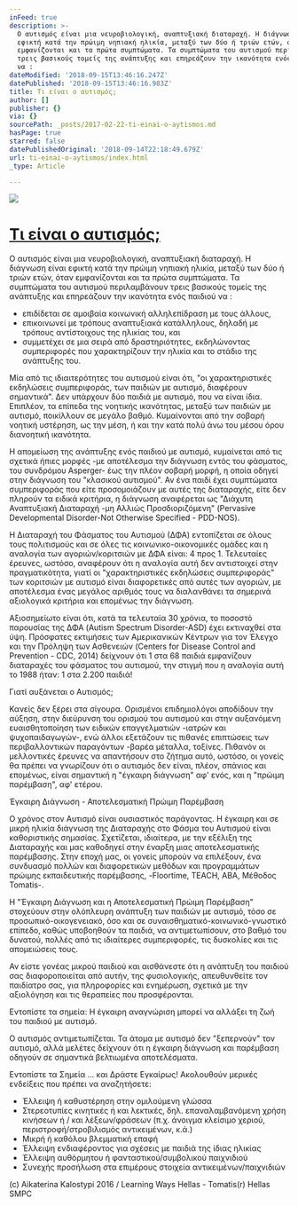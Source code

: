 ```yaml
---
inFeed: true
description: >-
  Ο αυτισμός είναι μια νευροβιολογική, αναπτυξιακή διαταραχή. Η διάγνωση είναι
  εφικτή κατά την πρώιμη νηπιακή ηλικία, μεταξύ των δύο ή τριών ετών, όταν
  εμφανίζονται και τα πρώτα συμπτώματα. Τα συμπτώματα του αυτισμού περιλαμβάνουν
  τρεις βασικούς τομείς της ανάπτυξης και επηρεάζουν την ικανότητα ενός παιδιού
  να :
dateModified: '2018-09-15T13:46:16.247Z'
datePublished: '2018-09-15T13:46:16.983Z'
title: Τι είναι ο αυτισμός;
author: []
publisher: {}
via: {}
sourcePath: _posts/2017-02-22-ti-einai-o-aytismos.md
hasPage: true
starred: false
datePublishedOriginal: '2018-09-14T22:18:49.679Z'
url: ti-einai-o-aytismos/index.html
_type: Article

---
```

![](https://the-grid-user-content.s3-us-west-2.amazonaws.com/e95516e5-741c-4314-8c18-86b4f600686c.jpg)

# [Τι είναι ο αυτισμός;][0]

Ο αυτισμός είναι μια νευροβιολογική, αναπτυξιακή διαταραχή. Η διάγνωση είναι εφικτή κατά την πρώιμη νηπιακή ηλικία, μεταξύ των δύο ή τριών ετών, όταν εμφανίζονται και τα πρώτα συμπτώματα. Τα συμπτώματα του αυτισμού περιλαμβάνουν τρεις βασικούς τομείς της ανάπτυξης και επηρεάζουν την ικανότητα ενός παιδιού να :

* επιδίδεται σε αμοιβαία κοινωνική αλληλεπίδραση με τους άλλους,
* επικοινωνεί με τρόπους αναπτυξιακά κατάλληλους, δηλαδή με τρόπους αντίστοιχους της ηλικίας του, και
* συμμετέχει σε μια σειρά από δραστηριότητες, εκδηλώνοντας συμπεριφορές που χαρακτηρίζουν την ηλικία και το στάδιο της ανάπτυξης του.

Μία από τις ιδιαιτερότητες του αυτισμού είναι ότι, "οι χαρακτηριστικές εκδηλώσεις συμπεριφοράς, των παιδιών με αυτισμό, διαφέρουν σημαντικά". Δεν υπάρχουν δύο παιδιά με αυτισμό, που να είναι ίδια. Επιπλέον, τα επίπεδα της νοητικής ικανότητας, μεταξύ των παιδιών με αυτισμό, ποικίλλουν σε μεγάλο βαθμό. Κυμαίνονται από την σοβαρή νοητική υστέρηση, ως την μέση, ή και την κατά πολύ άνω του μέσου όρου διανοητική ικανότητα.

Η απομείωση της ανάπτυξης ενός παιδιού με αυτισμό, κυμαίνεται από τις σχετικά ήπιες μορφές -με αποτέλεσμα την διάγνωση εντός του φάσματος, του συνδρόμου Asperger- έως την πλέον σοβαρή μορφή, η οποία οδηγεί στην διάγνωση του "κλασικού αυτισμού". Αν ένα παιδί έχει συμπτώματα συμπεριφοράς που είτε προσομοιάζουν με αυτές της διαταραχής, είτε δεν πληρούν τα ειδικά κριτήρια, η διάγνωση αναφέρεται ως "Διάχυτη Αναπτυξιακή Διαταραχή -μη Αλλιώς Προσδιοριζόμενη" (Pervasive Developmental Disorder-Not Otherwise Specified - PDD-NOS).

Η Διαταραχή του Φάσματος του Αυτισμού (ΔΦΑ) εντοπίζεται σε όλους τους πολιτισμούς και σε όλες τις κοινωνικο-οικονομικές ομάδες και η αναλογία των αγοριών/κοριτσιών με ΔΦΑ είναι: 4 προς 1\. Τελευταίες έρευνες, ωστόσο, αναφέρουν ότι η αναλογία αυτή δεν αντιστοιχεί στην πραγματικότητα, γιατί οι "χαρακτηριστικές εκδηλώσεις συμπεριφοράς" των κοριτσιών με αυτισμό είναι διαφορετικές από αυτές των αγοριών, με αποτέλεσμα ένας μεγάλος αριθμός τους να διαλανθάνει τα σημερινά αξιολογικά κριτήρια και επομένως την διάγνωση.

Αξιοσημείωτο είναι ότι, κατά τα τελευταία 30 χρόνια, το ποσοστό παρουσίας της ΔΦΑ (Autism Spectrum Disorder-ASD) έχει εκτιναχθεί στα ύψη. Πρόσφατες εκτιμήσεις των Αμερικανικών Κέντρων για τον Έλεγχο και την Πρόληψη των Ασθενειών (Centers for Disease Control and Prevention - CDC, 2014) δείχνουν ότι 1 στα 68 παιδιά εμφανίζουν διαταραχές του φάσματος του αυτισμού, την στιγμή που η αναλογία αυτή το 1988 ήταν: 1 στα 2.200 παιδιά!

Γιατί αυξάνεται ο Αυτισμός;

Κανείς δεν ξέρει στα σίγουρα. Ορισμένοι επιδημιολόγοι αποδίδουν την αύξηση, στην διεύρυνση του ορισμού του αυτισμού και στην αυξανόμενη ευαισθητοποίηση των ειδικών επαγγελματιών -ιατρών και ψυχοπαιδαγωγών-, ενώ άλλοι εξετάζουν τις πιθανές επιπτώσεις των περιβαλλοντικών παραγόντων -βαρέα μέταλλα, τοξίνες. Πιθανόν οι μελλοντικές έρευνες να απαντήσουν στο ζήτημα αυτό, ωστόσο, οι γονείς θα πρέπει να γνωρίζουν ότι ο αυτισμός δεν είναι, πλέον, σπάνιος και επομένως, είναι σημαντική η "έγκαιρη διάγνωση" αφ' ενός, και η "πρώιμη παρέμβαση", αφ' ετέρου.

Έγκαιρη Διάγνωση - Αποτελεσματική Πρώιμη Παρέμβαση

Ο χρόνος στον Αυτισμό είναι ουσιαστικός παράγοντας. Η έγκαιρη και σε μικρή ηλικία διάγνωση της Διαταραχής στο Φάσμα του Αυτισμού είναι καθοριστικής σημασίας. Σχετίζεται, ιδιαίτερα, με την εξέλιξη της Διαταραχής και μας καθοδηγεί στην έναρξη μιας αποτελεσματικής παρέμβασης. Στην εποχή μας, οι γονείς μπορούν να επιλέξουν, ένα συνδυασμό πολλών και διαφορετικών μεθόδων και προγραμμάτων πρώιμης εκπαιδευτικής παρέμβασης, -Floortime, TEACH, ABA, Μέθοδος Tomatis-.

Η "Έγκαιρη Διάγνωση και η Αποτελεσματική Πρώιμη Παρέμβαση" στοχεύουν στην ολόπλευρη ανάπτυξη των παιδιών με αυτισμό, τόσο σε προσωπικό-οικογενειακό, όσο και σε συναισθηματικό-κοινωνικό-γνωστικό επίπεδο, καθώς υποβοηθούν τα παιδιά, να αντιμετωπίσουν, στο βαθμό του δυνατού, πολλές από τις ιδιαίτερες συμπεριφορές, τις δυσκολίες και τις απομειώσεις τους.

Αν είστε γονέας μικρού παιδιού και αισθάνεστε ότι η ανάπτυξη του παιδιού σας διαφοροποιείται από αυτήν, της φυσιολογικής, απευθυνθείτε τον παιδίατρο σας, για πληροφορίες και ενημέρωση, σχετικά με την αξιολόγηση και τις θεραπείες που προσφέρονται.

Εντοπίστε τα σημεία: Η έγκαιρη αναγνώριση μπορεί να αλλάξει τη ζωή του παιδιού με αυτισμό.

Ο αυτισμός αντιμετωπίζεται. Τα άτομα με αυτισμό δεν "ξεπερνούν" τον αυτισμό, αλλά μελέτες δείχνουν ότι η έγκαιρη διάγνωση και παρέμβαση οδηγούν σε σημαντικά βελτιωμένα αποτελέσματα.

Εντοπίστε τα Σημεία ... και Δράστε Εγκαίρως! Ακολουθούν μερικές ενδείξεις που πρέπει να αναζητήσετε:

* Έλλειψη ή καθυστέρηση στην ομιλούμενη γλώσσα
* Στερεοτυπίες κινητικές ή και λεκτικές, δηλ. επαναλαμβανόμενη χρήση κινήσεων ή / και λέξεων/φράσεων (π.χ. άνοιγμα κλείσιμο χεριού, περιστροφή/στροβιλισμός αντικειμένων, κ.ά.)
* Μικρή ή καθόλου βλεμματική επαφή
* Έλλειψη ενδιαφέροντος για σχέσεις με παιδιά της ίδιας ηλικίας
* Έλλειψη αυθόρμητου ή φανταστικού/συμβολικού παιχνιδιού
* Συνεχής προσήλωση στα επιμέρους στοιχεία αντικειμένων/παιχνιδιών

(c) Aikaterina Kalostypi 2016 / Learning Ways Hellas - Tomatis(r) Hellas SMPC

[0]: http://tomatishellas.org/ti-einai-o-aytismos
